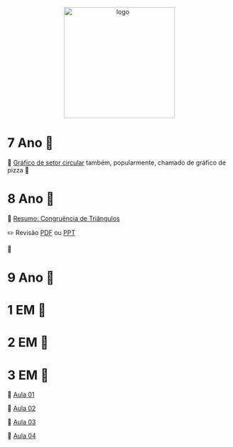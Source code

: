 <p align="center">
  <img src="https://colegioeducareumuarama.com.br/wp-content/uploads/2021/10/logo-educare01.svg" width="250" title="logo">
</p>

# 7 Ano :open_file_folder:
:floppy_disk: [Gráfico de setor circular](https://docs.google.com/spreadsheets/d/1urGPj0STevPWIndzvsh3pK6eLwpavAhnSgN4xz9Ampc/edit?usp=sharing) também, popularmente, chamado de gráfico de pizza :pizza:

# 8 Ano :open_file_folder:

:triangular_ruler: [Resumo: Congruência de Triângulos](https://github.com/rafauem/educare/blob/main/docs/8a-congruencia-triangulo.pdf)

:pencil2: Revisão [PDF]() ou [PPT]()

:straight_ruler:

# 9 Ano :open_file_folder:

# 1 EM :open_file_folder:

# 2 EM :open_file_folder:

# 3 EM :open_file_folder:

:closed_book: [Aula 01](https://github.com/rafauem/educare/blob/main/docs/3EMAula01.pdf)

:green_book: [Aula 02](https://github.com/rafauem/educare/blob/main/docs/3EMAula02.pdf)

:blue_book: [Aula 03](https://github.com/rafauem/educare/blob/main/docs/3EM%20-%20Aula%2003.pdf)

:orange_book: [Aula 04]()
